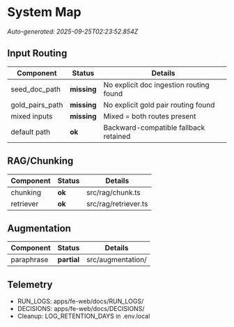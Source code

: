 # System Map

_Auto-generated: 2025-09-25T02:23:52.854Z_

## Input Routing

| Component | Status | Details |
|-----------|--------|---------|
| seed_doc_path | **missing** | No explicit doc ingestion routing found |
| gold_pairs_path | **missing** | No explicit gold pair routing found |
| mixed inputs | **missing** | Mixed = both routes present |
| default path | **ok** | Backward-compatible fallback retained |

## RAG/Chunking

| Component | Status | Details |
|-----------|--------|---------|
| chunking | **ok** | src/rag/chunk.ts |
| retriever | **ok** | src/rag/retriever.ts |

## Augmentation

| Component | Status | Details |
|-----------|--------|---------|
| paraphrase | **partial** | src/augmentation/ |

## Telemetry
- RUN_LOGS: apps/fe-web/docs/RUN_LOGS/
- DECISIONS: apps/fe-web/docs/DECISIONS/
- Cleanup: LOG_RETENTION_DAYS in .env.local
